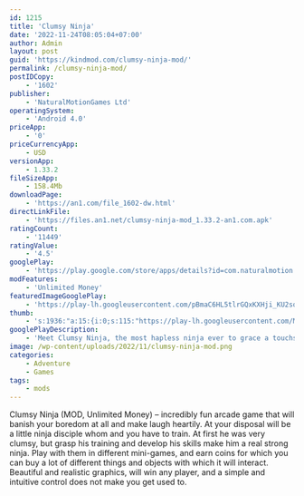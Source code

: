 ```yaml
---
id: 1215
title: 'Clumsy Ninja'
date: '2022-11-24T08:05:04+07:00'
author: Admin
layout: post
guid: 'https://kindmod.com/clumsy-ninja-mod/'
permalink: /clumsy-ninja-mod/
postIDCopy:
    - '1602'
publisher:
    - 'NaturalMotionGames Ltd'
operatingSystem:
    - 'Android 4.0'
priceApp:
    - '0'
priceCurrencyApp:
    - USD
versionApp:
    - 1.33.2
fileSizeApp:
    - 158.4Mb
downloadPage:
    - 'https://an1.com/file_1602-dw.html'
directLinkFile:
    - 'https://files.an1.net/clumsy-ninja-mod_1.33.2-an1.com.apk'
ratingCount:
    - '11449'
ratingValue:
    - '4.5'
googlePlay:
    - 'https://play.google.com/store/apps/details?id=com.naturalmotion.clumsyninja'
modFeatures:
    - 'Unlimited Money'
featuredImageGooglePlay:
    - 'https://play-lh.googleusercontent.com/pBmaC6HL5tlrGQxKXHji_KU2sqqnXgjVCuekWn2ZlLhVHSfQ8-91yNC-XsgG66oe8Q8'
thumb:
    - 's:1936:"a:15:{i:0;s:115:"https://play-lh.googleusercontent.com/MdB129sj5OXE43YHwL55cCCPjJ3I_XHakQAMOcK_-mAglWErooqe8K3tVzELxz4Mp4g=w526-h296";i:1;s:116:"https://play-lh.googleusercontent.com/rM4y902LzJZRDVPBRfLKLnYclPd5C2c3UoSewlF1t8u8ZxhbOatOhNLoF8mwL_lv5vaX=w526-h296";i:2;s:116:"https://play-lh.googleusercontent.com/rJEK-RcyeNbsNUQx1MjaSzZbn2kYKRmGim8GH6IGvRgvAjw8UeuoOitFVQaP5QTtzvhW=w526-h296";i:3;s:115:"https://play-lh.googleusercontent.com/k9Ts9iMGuT9ynSC0mdrq6MKYt72Sf5PbVDBF6EirsivBeMWl-1Om1XUf5lixeYSnSq0=w526-h296";i:4;s:115:"https://play-lh.googleusercontent.com/4PcJcisZv1gopMVvHD03tsBlg_fCZCpuit7wO6_zucKgaN7NzCEFbNDTbLnSNgiAJms=w526-h296";i:5;s:115:"https://play-lh.googleusercontent.com/dCcBjZ3ICSfbkJsS5_eGSFBUx5QQRbLZQ_m9DIXRg4IbbsorKXaU1t-INiTWomShV0I=w526-h296";i:6;s:114:"https://play-lh.googleusercontent.com/2_JXf08wYQ9JxSdvxGRIvd7a-ECt2oj2OhdnVKB_N3mLvyHLLkkFDpDzmup__C-Eww=w526-h296";i:7;s:115:"https://play-lh.googleusercontent.com/GEwIlDoTuarnYQUPRTFsB57SDKhCYWT204-VGTkrsrEDKud_Yg6XLCNsLqU5jNTPxzw=w526-h296";i:8;s:115:"https://play-lh.googleusercontent.com/3fa6QLdn6mMitaMJjDjA4PpuK4Dr5vhvYXLieLejisyVMBSelLChSafjSqeRq4nBfS4=w526-h296";i:9;s:116:"https://play-lh.googleusercontent.com/Mgzew9cQ3sqf7d_7wqrggd4wI8amtGkTS1_xbqGasitJCeSEhQF_TRTN57fKh8PqPlzk=w526-h296";i:10;s:115:"https://play-lh.googleusercontent.com/M-SwWygo8mP_gKPd0ePqBNsiP-j8grnJVCN9gTWdyYpfpj20k287ZRw41pA_FZtll5g=w526-h296";i:11;s:116:"https://play-lh.googleusercontent.com/rziyPEpxXFLJGb6l7W_4B3_tk5_FIEoncepl1M2Lb61sTeI_W1CU-Yzy61AZz_OanFju=w526-h296";i:12;s:115:"https://play-lh.googleusercontent.com/yqnu7cCmd6lw40Fw8ny_boFCr48wD1xBlaGf6ziY-NYscMg1ZcxK6xWJFnJo3HktRdQ=w526-h296";i:13;s:116:"https://play-lh.googleusercontent.com/Dvs-sXUmqHiKbRNHPCVt8a3FHQCOQp_agnsT4AXfqZuNnbVtLkNxrsoEXPNxxDZLuBDR=w526-h296";i:14;s:115:"https://play-lh.googleusercontent.com/0hBQDr6DnP4GY6plJRlqlYJASfWgQr3jzguG5Tuldo_mJ7GeMhDItqo2Dozd2YZbXfQ=w526-h296";}";'
googlePlayDescription:
    - 'Meet Clumsy Ninja, the most hapless ninja ever to grace a touchscreen!. Train him, throw him, tickle him, and even tie balloons to him. Everything you do will make Clumsy Ninja more skillful, and help him find his missing friend, Kira.. Clumsy Ninja is the next generation of interactive characters! He can sense, feel, move, and react uniquely every time. Prepare to be amazed…oh, and please take good care of him!'
image: /wp-content/uploads/2022/11/clumsy-ninja-mod.png
categories:
    - Adventure
    - Games
tags:
    - mods
---
```


Clumsy Ninja (MOD, Unlimited Money) – incredibly fun arcade game that will banish your boredom at all and make laugh heartily. At your disposal will be a little ninja disciple whom and you have to train. At first he was very clumsy, but grasp his training and develop his skills make him a real strong ninja. Play with them in different mini-games, and earn coins for which you can buy a lot of different things and objects with which it will interact. Beautiful and realistic graphics, will win any player, and a simple and intuitive control does not make you get used to.